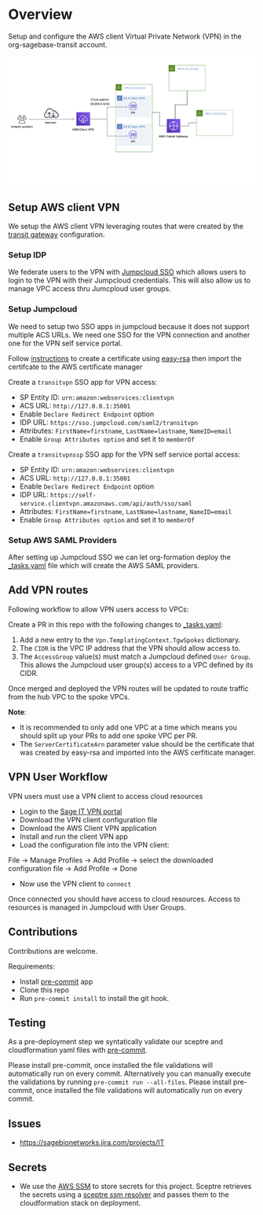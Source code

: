 # Overview
Setup and configure the AWS client Virtual Private Network (VPN) in the
org-sagebase-transit account.

![alt text][architecture]

## Setup AWS client VPN
We setup the AWS client VPN leveraging routes that were created by the
[transit gateway](../710-tgw/README.md) configuration.

### Setup IDP
We federate users to the VPN with [Jumpcloud SSO](https://support.jumpcloud.com/support/s/article/Single-Sign-On-SSO-with-AWS-Client-VPN)
which allows users to login to the VPN with their Jumpcloud credentials.
This will also allow us to manage VPC access thru Jumcploud user groups.

### Setup Jumpcloud
We need to setup two SSO apps in jumpcloud because it does not support multiple ACS URLs.
We need one SSO for the VPN connection and another one for the VPN self service portal.

Follow [instructions](https://docs.aws.amazon.com/vpn/latest/clientvpn-admin/client-authentication.html)
to create a certificate using [easy-rsa](https://github.com/OpenVPN/easy-rsa)
then import the certifcate to the AWS certificate manager

Create a `transitvpn` SSO app for VPN access:
  * SP Entity ID: `urn:amazon:webservices:clientvpn`
  * ACS URL: `http://127.0.0.1:35001`
  * Enable `Declare Redirect Endpoint` option
  * IDP URL: `https://sso.jumpcloud.com/saml2/transitvpn`
  * Attributes: `FirstName=firstname`, `LastName=lastname`, `NameID=email`
  * Enable `Group Attributes option` and set it to `memberOf`

Create a `transitvpnssp` SSO app for the VPN self service portal access:
  * SP Entity ID: `urn:amazon:webservices:clientvpn`
  * ACS URL: `http://127.0.0.1:35001`
  * Enable `Declare Redirect Endpoint` option
  * IDP URL: `https://self-service.clientvpn.amazonaws.com/api/auth/sso/saml`
  * Attributes: `FirstName=firstname`, `LastName=lastname`, `NameID=email`
  * Enable `Group Attributes option` and set it to `memberOf`

### Setup AWS SAML Providers
After setting up Jumpcloud SSO we can let org-formation deploy the [_tasks.yaml](_tasks.yaml)
file which will create the AWS SAML providers.

## Add VPN routes

Following workflow to allow VPN users access to VPCs:

Create a PR in this repo with the following changes to [_tasks.yaml](_tasks.yaml):
1. Add a new entry to the `Vpn.TemplatingContext.TgwSpokes` dictionary.
2. The `CIDR` is the VPC IP address that the VPN should allow access to.
3. The `AccessGroup` value(s) must match a Jumpcloud defined `User Group`. This allows
the Jumpcloud user group(s) access to a VPC defined by its CIDR.

Once merged and deployed the VPN routes will be updated to route traffic from the
hub VPC to the spoke VPCs.

__Note__:
* It is recommended to only add one VPC at a time which means you should split up your PRs to add one spoke VPC per PR.
* The `ServerCertificateArn` parameter value should
be the certificate that was created by easy-rsa and imported into the
AWS cerfiticate manager.

## VPN User Workflow
VPN users must use a VPN client to access cloud resources

* Login to the [Sage IT VPN portal](https://vpn.sageit.org)
* Download the VPN client configuration file
* Download the AWS Client VPN application
* Install and run the client VPN app
* Load the configuration file into the VPN client:

File -> Manage Profiles -> Add Profile -> select the downloaded configuration file -> Add Profile -> Done

* Now use the VPN client to `connect`

Once connected you should have access to cloud resources.  Access to resources is managed in Jumpcloud with User Groups.


## Contributions
Contributions are welcome.

Requirements:
* Install [pre-commit](https://pre-commit.com/#install) app
* Clone this repo
* Run `pre-commit install` to install the git hook.

## Testing
As a pre-deployment step we syntatically validate our sceptre and
cloudformation yaml files with [pre-commit](https://pre-commit.com).

Please install pre-commit, once installed the file validations will
automatically run on every commit.  Alternatively you can manually
execute the validations by running `pre-commit run --all-files`.
Please install pre-commit, once installed the file validations will
automatically run on every commit.

## Issues
* https://sagebionetworks.jira.com/projects/IT

## Secrets
* We use the [AWS SSM](https://docs.aws.amazon.com/systems-manager/latest/userguide/systems-manager-paramstore.html)
to store secrets for this project.  Sceptre retrieves the secrets using
a [sceptre ssm resolver](https://github.com/cloudreach/sceptre/tree/v1/contrib/ssm-resolver)
and passes them to the cloudformation stack on deployment.


[architecture]: client-vpn-arch.png "client vpn architecture"
